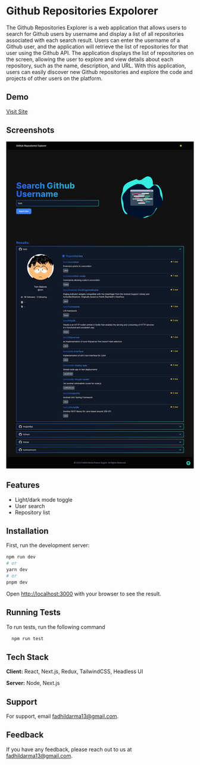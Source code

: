 
# Github Repositories Expolorer

The Github Repositories Explorer is a web application that allows users to search for Github users by username and display a list of all repositories associated with each search result. Users can enter the username of a Github user, and the application will retrieve the list of repositories for that user using the Github API. The application displays the list of repositories on the screen, allowing the user to explore and view details about each repository, such as the name, description, and URL. With this application, users can easily discover new Github repositories and explore the code and projects of other users on the platform.

## Demo

[Visit Site](https://github-repositories-explorer-gilt.vercel.app/)


## Screenshots

![App Screenshot](https://github.com/crusherblack/github-repositories-explorer/blob/master/images/image1.png)



## Features

- Light/dark mode toggle
- User search
- Repository list


## Installation

First, run the development server:

```bash
npm run dev
# or
yarn dev
# or
pnpm dev
```

Open [http://localhost:3000](http://localhost:3000) with your browser to see the result.

## Running Tests

To run tests, run the following command

```bash
  npm run test
```
    

## Tech Stack

**Client:** React, Next.js, Redux, TailwindCSS, Headless UI

**Server:** Node, Next.js


## Support

For support, email fadhildarma13@gmail.com.


## Feedback

If you have any feedback, please reach out to us at fadhildarma13@gmail.com.





